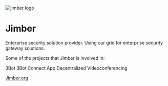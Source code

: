 ![jimber logo](jimber_logo.jpg)


# Jimber

Enterprise security solution provider. Using our grid for enterprise security gateway solutions.

Some of the projects that Jimber is involved in:

3Bot 
3Bot Connect App
Decentralized Videoconferencing

[Jimber.org](https://jimber.org)